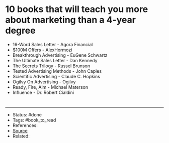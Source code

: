 # 10 books that will teach you more about marketing than a 4-year degree
- 16-Word Sales Letter - Agora Financial
- $100M Offers - AlexHormozi
- Breakthrough Advertising - EuGene Schwartz
- The Ultimate Sales Letter - Dan Kennedy
- The Secrets Trilogy - Russel Brunson
- Tested Advertising Methods - John Caples
- Scientific Advertising - Claude C. Hopkins
- Ogilvy On Advertising - Ogilvy
- Ready, Fire, Aim - Michael Materson
- Influence - Dr. Robert Cialdini

#
---
- Status: #done
- Tags: #book_to_read 
- References:
- [Source](https://twitter.com/stepanhlinka/status/1590682943583916032)
- Related:
